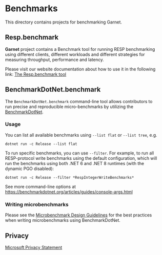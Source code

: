 # Benchmarks

This directory contains projects for benchmarking Garnet.

## Resp.benchmark

**Garnet** project contains a Benchmark tool for running RESP benchmarking using different clients, different workloads and different strategies for measuring throughput, performance and latency.

Please visit our website documentation about how to use it in the following link: [The Resp.benchmark tool](https://microsoft.github.io/garnet/docs/benchmarking/resp-bench)

## BenchmarkDotNet.benchmark

The `BenchmarkDotNet.benchmark` command-line tool allows contributors to run precise and reproducible micro-benchmarks by utilizing the [BenchmarkDotNet](https://benchmarkdotnet.org/index.html).

### Usage

You can list all available benchmarks using `--list flat` or `--list tree`, e.g.

```
dotnet run -c Release --list flat
```

To run specific benchmarks, you can use `--filter`. For example, to run all RESP-protocol write benchmarks using the default configuration, which will run the benchmarks using both .NET 6 and .NET 8 runtimes (with the dynamic PGO disabled):

```
dotnet run -c Release --filter *RespIntegerWriteBenchmarks*
```

See more command-line options at https://benchmarkdotnet.org/articles/guides/console-args.html

### Writing microbenchmarks

Please see the [Microbenchmark Design Guidelines](https://github.com/dotnet/performance/blob/main/docs/microbenchmark-design-guidelines.md) for the best practices when writing microbenchmarks using BenchmarkDotNet.

## Privacy

[Microsoft Privacy Statement](https://go.microsoft.com/fwlink/?LinkId=521839)
